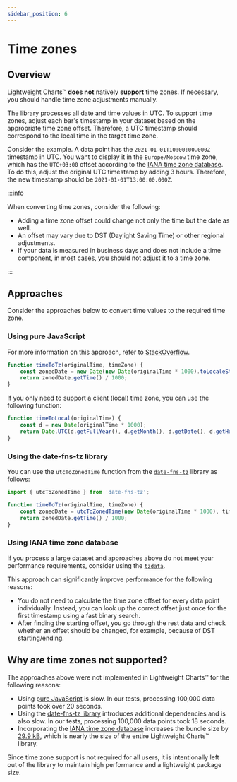 ```yaml
---
sidebar_position: 6
---
```

# Time zones

## Overview

Lightweight Charts™ **does not** natively **support** time zones. If necessary, you should handle time zone adjustments manually.

The library processes all date and time values in UTC. To support time zones, adjust each bar's timestamp in your dataset based on the appropriate time zone offset.
Therefore, a UTC timestamp should correspond to the local time in the target time zone.

Consider the example. A data point has the `2021-01-01T10:00:00.000Z` timestamp in UTC. You want to display it in the `Europe/Moscow` time zone, which has the `UTC+03:00` offset according to the [IANA time zone database](https://www.iana.org/time-zones). To do this, adjust the original UTC timestamp by adding 3 hours. Therefore, the new timestamp should be `2021-01-01T13:00:00.000Z`.

:::info

When converting time zones, consider the following:

- Adding a time zone offset could change not only the time but the date as well.
- An offset may vary due to DST (Daylight Saving Time) or other regional adjustments.
- If your data is measured in business days and does not include a time component, in most cases, you should not adjust it to a time zone.

:::

## Approaches

Consider the approaches below to convert time values to the required time zone.

### Using pure JavaScript

For more information on this approach, refer to [StackOverflow](https://stackoverflow.com/a/54127122/3893439).

```js
function timeToTz(originalTime, timeZone) {
    const zonedDate = new Date(new Date(originalTime * 1000).toLocaleString('en-US', { timeZone }));
    return zonedDate.getTime() / 1000;
}
```

If you only need to support a client (local) time zone, you can use the following function:

```js
function timeToLocal(originalTime) {
    const d = new Date(originalTime * 1000);
    return Date.UTC(d.getFullYear(), d.getMonth(), d.getDate(), d.getHours(), d.getMinutes(), d.getSeconds(), d.getMilliseconds()) / 1000;
}
```

### Using the date-fns-tz library

You can use the `utcToZonedTime` function from the [`date-fns-tz`](https://github.com/marnusw/date-fns-tz) library as follows:

```js
import { utcToZonedTime } from 'date-fns-tz';

function timeToTz(originalTime, timeZone) {
    const zonedDate = utcToZonedTime(new Date(originalTime * 1000), timeZone);
    return zonedDate.getTime() / 1000;
}
```

### Using IANA time zone database

If you process a large dataset and approaches above do not meet your performance requirements, consider using the [`tzdata`](https://www.npmjs.com/package/tzdata).

This approach can significantly improve performance for the following reasons:

- You do not need to calculate the time zone offset for every data point individually. Instead, you can look up the correct offset just once for the first timestamp using a fast binary search.
- After finding the starting offset, you go through the rest data and check whether an offset should be changed, for example, because of DST starting/ending.

## Why are time zones not supported?

The approaches above were not implemented in Lightweight Charts™ for the following reasons:

- Using [pure JavaScript](#using-pure-javascript) is slow. In our tests, processing 100,000 data points took over 20 seconds.
- Using the [date-fns-tz library](#using-date-fns-tz-library) introduces additional dependencies and is also slow. In our tests, processing 100,000 data points took 18 seconds.
- Incorporating the [IANA time zone database](#using-iana-time-zone-database) increases the bundle size by [29.9 kB](https://bundlephobia.com/package/tzdata), which is nearly the size of the entire Lightweight Charts™ library.

Since time zone support is not required for all users, it is intentionally left out of the library to maintain high performance and a lightweight package size.
